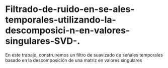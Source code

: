 # Filtrado-de-ruido-en-se-ales-temporales-utilizando-la-descomposici-n-en-valores-singulares-SVD-.
En este trabajo, construiremos un filtro de suavizado de señales temporales basado en la descomposición de una matriz en valores singulares
